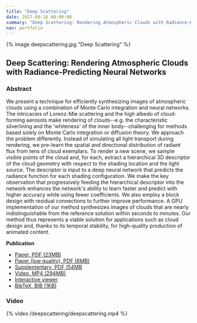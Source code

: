 ```yaml
---
title: "Deep Scattering"
date: 2017-09-16 00:00:00
summary: "Deep Scattering: Rendering Atmospheric Clouds with Radiance-Predicting Neural Networks"
nav: portfolio
---
```

{% image deepscattering.jpg "Deep Scattering" %}

## Deep Scattering: Rendering Atmospheric Clouds with Radiance-Predicting Neural Networks

### Abstract

We present a technique for efficiently synthesizing images of atmospheric clouds using a combination of Monte Carlo integration and neural networks. The intricacies of Lorenz-Mie scattering and the high albedo of cloud-forming aerosols make rendering of clouds--e.g. the characteristic silverlining and the 'whiteness' of the inner body--challenging for methods based solely on Monte Carlo integration or diffusion theory. We approach the problem differently. Instead of simulating all light transport during rendering, we pre-learn the spatial and directional distribution of radiant flux from tens of cloud exemplars. To render a new scene, we sample visible points of the cloud and, for each, extract a hierarchical 3D descriptor of the cloud geometry with respect to the shading location and the light source. The descriptor is input to a deep neural network that predicts the radiance function for each shading configuration. We make the key observation that progressively feeding the hierarchical descriptor into the network enhances the network's ability to learn faster and predict with higher accuracy while using fewer coefficients. We also employ a block design with residual connections to further improve performance. A GPU implementation of our method synthesizes images of clouds that are nearly indistinguishable from the reference solution within seconds to minutes. Our method thus represents a viable solution for applications such as cloud design and, thanks to its temporal stability, for high-quality production of animated content.

**Publication**
- [Paper, PDF (23MB)](/deepscattering/deepscattering.pdf)
- [Paper (low quality), PDF (6MB)](/deepscattering/deepscattering-lowquality.pdf)
- [Supplementary, PDF (54MB](/deepscattering/deepscattering-supplementary.pdf)
- [Video, MP4 (294MB)](/deepscattering/deepscattering.mp4)
- [Interactive viewer](/deepscattering/interactive-viewer)
- [BibTeX, BIB (1KB)](/deepscattering/deepscattering.bib)

### Video

{% video /deepscattering/deepscattering.mp4 %}
